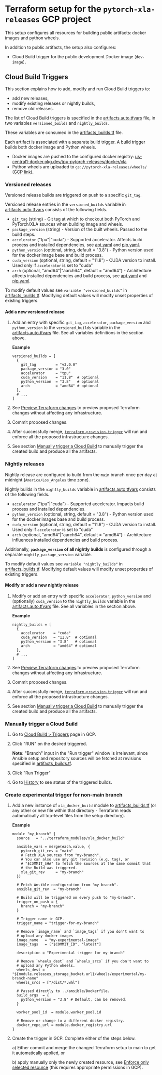 # Terraform setup for the `pytorch-xla-releases` GCP project

This setup configures all resources for building public artifacts: docker images
and python wheels.

In addition to public artifacts, the setup also configures:
* Cloud Build trigger for the public development Docker image (`dev-image`).


## Cloud Build Triggers

This section explains how to add, modify and run Cloud Build triggers to:
* add new releases,
* modify existing releases or nightly builds,
* remove old releases.

The list of Cloud Build triggers is specified in the
[artifacts.auto.tfvars](./artifacts.auto.tfvars) file, in two variables
`versioned_builds` and `nightly_builds`.

These variables are consumed in the [artifacts_builds.tf](./artifacts_builds.tf) file.

Each artifact is associated with a separate build trigger.
A build trigger builds both docker image and Python wheels.

* Docker images are pushed to the configured docker registry:
[us-central1-docker.pkg.dev/tpu-pytorch-releases/docker/xla](http://us-central1-docker.pkg.dev/tpu-pytorch-releases/docker/xla)
* Python wheels are uploaded to `gs://pytorch-xla-releases/wheels/`
([GCP link](https://pantheon.corp.google.com/storage/browser/pytorch-xla-releases/wheels)).

### Versioned releases

Versioned release builds are triggered on push to a specific `git_tag`.

Versioned release entries in the `versioned_builds` variable in
[artifacts.auto.tfvars](./artifacts.auto.tfvars)
consists of the following fields.
* `git_tag` (string) - Git tag at which to checkout both PyTorch and PyTorch/XLA
  sources when building image and wheels.
* `package_version` (string) - Version of the built wheels. Passed to the
  build steps.
* `accelerator` ("tpu"|"cuda") - Supported accelerator. Affects build
  process and installed dependencies, see [apt.yaml](../ansible/config/apt.yaml) and
  [pip.yaml](../ansible/config/pip.yaml).
* `python_version` (optional, string, default = "3.8") - Python version used for
  the docker image base and build process.
* `cuda_version` (optional, string, default = "11.8") - CUDA version to install.
  Used only if `accelerator` is set to "cuda"
* `arch` (optional, "amd64"|"aarch64", default = "amd64") - Architecture
  affects installed dependencies and build process, see [apt.yaml](../ansible/config/apt.yaml) and
  [pip.yaml](../ansible/config/pip.yaml).

To modify default values see `variable "versioned_builds"` in
[artifacts_builds.tf](./artifacts_builds.tf). Modifying default values will modify
unset properties of existing triggers.

#### Add a new versioned release

1. Add an entry with specific `git_tag`, `accelerator`, `package_version` and
   `python_version` to the `versioned_builds` variable in the
   [artifacts.auto.tfvars](./artifacts.auto.tfvars) file.
   See all variables definitions in the section above.

    **Example**

    ```hcl
    versioned_builds = [
      {
        git_tag         = "v3.0.0"
        package_version = "3.0"
        accelerator     = "tpu"
        cuda_version    = "11.8"  # optional
        python_version  = "3.8"   # optional
        arch            = "amd64" # optional
      },
      # ...
    ]
    ```
2. See [Preview Terraform changes](https://github.com/pytorch/xla/blob/main/infra/Terraform.md#preview-terraform-changes)
   to preview proposed Terraform changes without affecting any infrastructure.
3. Commit proposed changes.
4. After successfully merge, [`terraform-provision-trigger`](https://pantheon.corp.google.com/cloud-build/builds;region=us-central1?project=tpu-pytorch-releases&pageState=(%22builds%22:(%22f%22:%22%255B%257B_22k_22_3A_22Trigger%2520Name_22_2C_22t_22_3A10_2C_22v_22_3A_22_5C_22terraform-provision-trigger_5C_22_22_2C_22s_22_3Atrue_2C_22i_22_3A_22triggerName_22%257D%255D%22)))
   will run and enforce all the proposed infrastructure changes.
5. See section [Manually trigger a Cloud Build](#manually-trigger-a-cloud-build)
   to manually trigger the created build and produce all the artifacts.


### Nightly releases

Nightly release are configured to build from the `main` branch once per day
at midnight (`America/Los_Angeles` time zone).

Nightly builds in the `nightly_builds` variable in
[artifacts.auto.tfvars](./artifacts.auto.tfvars)
consists of the following fields.
* `accelerator` ("tpu"|"cuda") - Supported accelerator. Impacts build
  process and installed dependencies.
* `python_version` (optional, string, default = "3.8") - Python version used for
  the docker images base and build process.
* `cuda_version` (optional, string, default = "11.8") - CUDA version to install.
  Used only if `accelerator` is set to "cuda"
* `arch` (optional, "amd64"|"aarch64", default = "amd64") - Architecture
  influences installed dependencies and build process.

Additionally, **`package_version` of all nightly builds** is configured through
a separate `nightly_package_version` variable.

To modify default values see `variable "nightly_builds"` in
[artifacts_builds.tf](./artifacts_builds.tf). Modifying default values will modify
unset properties of existing triggers.

#### Modify or add a new nightly release

1. Modify or add an entry with specific `accelerator`, `python_version` and (optionally)
   `cuda_version` to the `nightly_builds` variable in the
   [artifacts.auto.tfvars](./artifacts.auto.tfvars) file.
   See all variables in the section above.

    **Example**

    ```hcl
    nightly_builds = [
      {
        accelerator    = "cuda"
        cuda_version   = "11.8"  # optional
        python_version = "3.8"   # optional
        arch           = "amd64" # optional
      },
      # ...
    ]
    ```
2. See [Preview Terraform changes](https://github.com/pytorch/xla/blob/main/infra/Terraform.md#preview-terraform-changes)
   to preview proposed Terraform changes without affecting any infrastructure.
3. Commit proposed changes.
4. After successfully merge, [`terraform-provision-trigger`](https://pantheon.corp.google.com/cloud-build/builds;region=us-central1?project=tpu-pytorch-releases&pageState=(%22builds%22:(%22f%22:%22%255B%257B_22k_22_3A_22Trigger%2520Name_22_2C_22t_22_3A10_2C_22v_22_3A_22_5C_22terraform-provision-trigger_5C_22_22_2C_22s_22_3Atrue_2C_22i_22_3A_22triggerName_22%257D%255D%22)))
   will run and enforce all the proposed infrastructure changes.
5. See section [Manually trigger a Cloud Build](#manually-trigger-a-cloud-build)
   to manually trigger the created build and produce all the artifacts.


### Manually trigger a Cloud Build

1. Go to [Cloud Build > Triggers](https://pantheon.corp.google.com/cloud-build/triggers;region=us-central1?project=tpu-pytorch-releases) page in GCP.
2. Click "RUN" on the desired triggered.

   **Note:** "Branch" input in the "Run trigger" window is irrelevant, since
   Ansible setup and repository sources will be fetched at revisions specified
   in [artifacts_builds.tf](./artifacts_builds.tf).

3. Click "Run Trigger"
4. Go to [History](https://pantheon.corp.google.com/cloud-build/builds;region=us-central1?project=tpu-pytorch-releases)
   to see status of the triggered builds.


### Create experimental trigger for non-main branch

1. Add a new instance of `xla_docker_build` module to [artifacts_builds.tf](./artifacts_builds.tf)
   (or any other or new file within that directory - Terraform reads automatically all top-level
   files from the setup directory).

    **Example**

    ```hcl
    module "my_branch" {
      source   = "../terraform_modules/xla_docker_build"

      ansible_vars = merge(each.value, {
        pytorch_git_rev = "main"
        # Fetch XLA sources from "my-branch".
        # You can also use any git revision (e.g. tag), or
        # "$COMMIT_SHA" to fetch the sources at the same commit that
        # the Build was triggered.
        xla_git_rev     = "my-branch"
      })

      # Fetch Ansible configuration from "my-branch".
      ansible_git_rev  = "my-branch"

      # Build will be triggered on every push to "my-branch".
      trigger_on_push = {
        branch = "my-branch"
      }

      # Trigger name in GCP.
      trigger_name = "trigger-for-my-branch"

      # Remove `image_name` and `image_tags` if you don't want to
      # upload any docker images
      image_name   = "my-experimental-image"
      image_tags   = ["$COMMIT_ID", "latest"]

      description = "Experimental trigger for my-branch"

      # Remove `wheels_dest` and `wheels_srcs` if you don't want to
      # upload any Python wheels.
      wheels_dest = "${module.releases_storage_bucket.url}/wheels/experimental/my-branch-name"
      wheels_srcs = ["/dist/*.whl"]

      # Passed directly to ../ansible/Dockerfile.
      build_args  = {
        python_version = "3.8" # Default, can be removed.
      }

      worker_pool_id  = module.worker_pool.id

      # Remove or change to a different docker registry.
      docker_repo_url = module.docker_registry.url
    }
    ```

2. Create the trigger in GCP. Complete either of the steps below.

    a) Either commit and merge the changed Terraform setup
       to main to get it automatically applied, or

    b) apply manually only the newly created
       resource, see
       [Enforce only selected resource](https://github.com/pytorch/xla/blob/main/infra/Terraform.md#enforce-only-selected-resource) (this requires appropriate permissions in GCP).